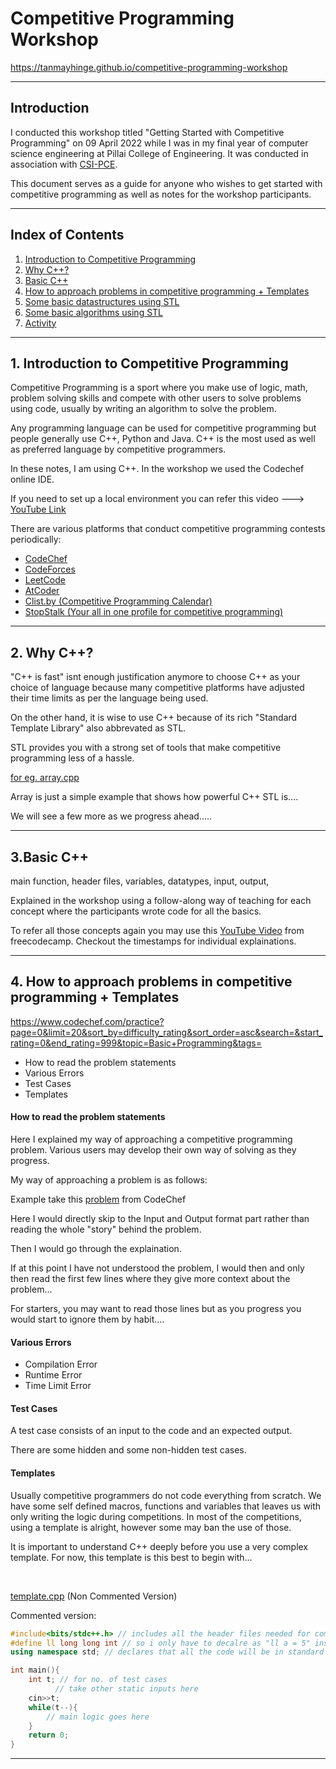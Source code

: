 # Competitive Programming Workshop

<a href="https://tanmayhinge.github.io/competitive-programming-workshop">https://tanmayhinge.github.io/competitive-programming-workshop</a>

---

## Introduction

I conducted this workshop titled "Getting Started with Competitive Programming" on 09 April 2022 while I was in my final year of computer science engineering at Pillai College of Engineering. It was conducted in association with [CSI-PCE]().

This document serves as a guide for anyone who wishes to get started with competitive programming as well as notes for the workshop participants.

---

## Index of Contents

1. [Introduction to Competitive Programming](#1-introduction-to-competitive-programming)
2. [Why C++?](#2-why-c)
3. [Basic C++](#3basic-c)
4. [How to approach problems in competitive programming + Templates](#4-how-to-approach-problems-in-competitive-programming--templates)
5. [Some basic datastructures using STL]()
6. [Some basic algorithms using STL]()
7. [Activity]()

---

## 1. Introduction to Competitive Programming

Competitive Programming is a sport where you make use of logic, math, problem solving skills and compete with other users to solve problems using code, usually by writing an algorithm to solve the problem.

Any programming language can be used for competitive programming but people generally use C++, Python and Java. C++ is the most used as well as preferred language by competitive programmers.

In these notes, I am using C++. 
In the workshop we used the Codechef online IDE. 

If you need to set up a local environment you can refer this video ---> [YouTube Link](https://www.youtube.com/watch?v=CZ7Mf7qxbIU)

There are various platforms that conduct competitive programming contests periodically:

- [CodeChef](https://www.codechef.com/)
- [CodeForces](https://codeforces.com/)
- [LeetCode](https://leetcode.com/)
- [AtCoder](https://atcoder.jp/)
- [Clist.by (Competitive Programming Calendar)](https://clist.by/)
- [StopStalk (Your all in one profile for competitive programming)](https://www.stopstalk.com/)

---

## 2. Why C++?

"C++ is fast" isnt enough justification anymore to choose C++ as your choice of language because many competitive platforms have adjusted their time limits as per the language being used.

On the other hand, it is wise to use C++ because of its rich "Standard Template Library" also abbrevated as STL.

STL provides you with a strong set of tools that make competitive programming less of a hassle.

[for eg. array.cpp](array.cpp)

Array is just a simple example that shows how powerful C++ STL is....

We will see a few more as we progress ahead.....

---

## 3.Basic C++

main function, header files, variables, datatypes, input, output, 

Explained in the workshop using a follow-along way of teaching for each concept where the participants wrote code for all the basics.

To refer all those concepts again you may use this [YouTube Video](https://www.youtube.com/watch?v=vLnPwxZdW4Y&ab_channel=freeCodeCamp.org) from freecodecamp. Checkout the timestamps for individual explainations.

---

## 4. How to approach problems in competitive programming + Templates

https://www.codechef.com/practice?page=0&limit=20&sort_by=difficulty_rating&sort_order=asc&search=&start_rating=0&end_rating=999&topic=Basic+Programming&tags=

- How to read the problem statements
- Various Errors
- Test Cases
- Templates


#### How to read the problem statements

Here I explained my way of approaching a competitive programming problem. Various users may develop their own way of solving as they progress.

My way of approaching a problem is as follows:

Example take this [problem](https://www.codechef.com/problems/INSTNOODLE) from CodeChef

Here I would directly skip to the Input and Output format part rather than reading the whole "story" behind the problem.

Then I would go through the explaination. 

If at this point I have not understood the problem, I would then and only then read the first few lines where they give more context about the problem...

For starters, you may want to read those lines but as you progress you would start to ignore them by habit....

#### Various Errors

- Compilation Error
- Runtime Error
- Time Limit Error

#### Test Cases

A test case consists of an input to the code and an expected output.

There are some hidden and some non-hidden test cases. 


#### Templates

Usually competitive programmers do not code everything from scratch. 
We have some self defined macros, functions and variables that leaves us with only writing the logic during competitions. In most of the competitions, using a template is alright, however some may ban the use of those.

It is important to understand C++ deeply before you use a very complex template. For now, this template is this best to begin with...

<br>

[template.cpp](template.cpp) (Non Commented Version)

Commented version:
```cpp
#include<bits/stdc++.h> // includes all the header files needed for competitive programming
#define ll long long int // so i only have to decalre as "ll a = 5" instead of "long long int a = 5"
using namespace std; // declares that all the code will be in standard  namespace

int main(){
    int t; // for no. of test cases
          // take other static inputs here
    cin>>t;
    while(t--){ 
        // main logic goes here
    }
    return 0;
}
```



---

